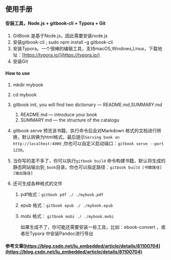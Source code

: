 <!--
 * @Author: hf
 * @Date: 2019-04-19 15:39:50
 * @LastEditTime: 2021-10-09 17:02:12
 * @LastEditors: hf
-->
## 使用手册

#### 安装工具，Node.js + gitbook-cli + Typora + Git

1. GitBook 是基于Node.js，因此需要安装node.js
2. 安装gitbook-cli ; sudo npm install -g gitbook-cli
3. 安装Typora。一个很棒的编辑工具，支持macOS,Windows,Linux，下载地址：[https://typora.io/](https://typora.io/)
4. 安装Git

#### How to use

1. mkdir mybook

2. cd mybook

3. gitbook init, you will find two dictionary — README.md,SUMMARY.md

   1. README.md — introduce your book
   2. SUMMARY.md — the structure of the catalogu

4. gitbook serve 预览该书籍，执行命令后会对Markdown 格式的文档进行转换，默认转换为html格式，最后提示`Serving book on http://localhost:4000` ,你也可以自定义启动端口：`gitbook serve --port 1230`。

5. 当你写的差不多了，你可以执行`gitbook build` 命令构建书籍，默认将生成的静态网站输出到`_book`目录。你也可以指定路径：`gitbook build [书籍路径] [输出路径]`

6. 还可生成各种格式的文件

   1. pdf格式：`gitbook pdf ./ ./mybook.pdf`

   2. epub 格式：`gitbook epub ./ ./mybook.epub`

   3. mobi 格式： `gitbook mobi ./ ./mybook.mobi`

      如果生成不了，你可能还需要安装一些工具，比如：ebook-convert ，或者在Typora 中安装Pandoc进行导出

####  参考文章[https://blog.csdn.net/lu_embedded/article/details/81100704](https://blog.csdn.net/lu_embedded/article/details/81100704)







